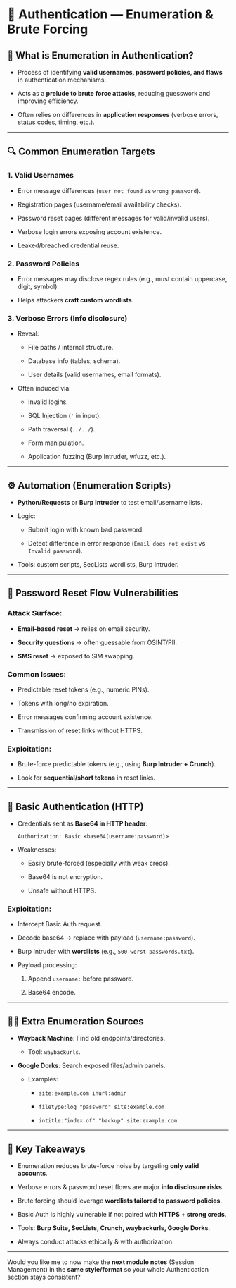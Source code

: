 # 🔑 Authentication — Enumeration & Brute Forcing

## 📌 What is Enumeration in Authentication?

- Process of identifying **valid usernames, password policies, and flaws** in authentication mechanisms.
    
- Acts as a **prelude to brute force attacks**, reducing guesswork and improving efficiency.
    
- Often relies on differences in **application responses** (verbose errors, status codes, timing, etc.).
    

---

## 🔍 Common Enumeration Targets

### 1. **Valid Usernames**

- Error message differences (`user not found` vs `wrong password`).
    
- Registration pages (username/email availability checks).
    
- Password reset pages (different messages for valid/invalid users).
    
- Verbose login errors exposing account existence.
    
- Leaked/breached credential reuse.
    

### 2. **Password Policies**

- Error messages may disclose regex rules (e.g., must contain uppercase, digit, symbol).
    
- Helps attackers **craft custom wordlists**.
    

### 3. **Verbose Errors** (Info disclosure)

- Reveal:
    
    - File paths / internal structure.
        
    - Database info (tables, schema).
        
    - User details (valid usernames, email formats).
        
- Often induced via:
    
    - Invalid logins.
        
    - SQL Injection (`'` in input).
        
    - Path traversal (`../../`).
        
    - Form manipulation.
        
    - Application fuzzing (Burp Intruder, wfuzz, etc.).
        

---

## ⚙️ Automation (Enumeration Scripts)

- **Python/Requests** or **Burp Intruder** to test email/username lists.
    
- Logic:
    
    - Submit login with known bad password.
        
    - Detect difference in error response (`Email does not exist` vs `Invalid password`).
        
- Tools: custom scripts, SecLists wordlists, Burp Intruder.
    

---

## 🔐 Password Reset Flow Vulnerabilities

### Attack Surface:

- **Email-based reset** → relies on email security.
    
- **Security questions** → often guessable from OSINT/PII.
    
- **SMS reset** → exposed to SIM swapping.
    

### Common Issues:

- Predictable reset tokens (e.g., numeric PINs).
    
- Tokens with long/no expiration.
    
- Error messages confirming account existence.
    
- Transmission of reset links without HTTPS.
    

### Exploitation:

- Brute-force predictable tokens (e.g., using **Burp Intruder + Crunch**).
    
- Look for **sequential/short tokens** in reset links.
    

---

## 🔑 Basic Authentication (HTTP)

- Credentials sent as **Base64 in HTTP header**:
    
    ```
    Authorization: Basic <base64(username:password)>
    ```
    
- Weaknesses:
    
    - Easily brute-forced (especially with weak creds).
        
    - Base64 is not encryption.
        
    - Unsafe without HTTPS.
        

### Exploitation:

- Intercept Basic Auth request.
    
- Decode base64 → replace with payload (`username:password`).
    
- Burp Intruder with **wordlists** (e.g., `500-worst-passwords.txt`).
    
- Payload processing:
    
    1. Append `username:` before password.
        
    2. Base64 encode.
        

---

## 🕵️‍♂️ Extra Enumeration Sources

- **Wayback Machine**: Find old endpoints/directories.
    
    - Tool: `waybackurls`.
        
- **Google Dorks**: Search exposed files/admin panels.
    
    - Examples:
        
        - `site:example.com inurl:admin`
            
        - `filetype:log "password" site:example.com`
            
        - `intitle:"index of" "backup" site:example.com`
            

---

## 📌 Key Takeaways

- Enumeration reduces brute-force noise by targeting **only valid accounts**.
    
- Verbose errors & password reset flows are major **info disclosure risks**.
    
- Brute forcing should leverage **wordlists tailored to password policies**.
    
- Basic Auth is highly vulnerable if not paired with **HTTPS + strong creds**.
    
- Tools: **Burp Suite, SecLists, Crunch, waybackurls, Google Dorks**.
    
- Always conduct attacks ethically & with authorization.
    

---

Would you like me to now make the **next module notes** (Session Management) in the **same style/format** so your whole Authentication section stays consistent?